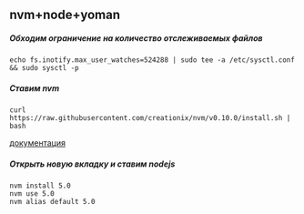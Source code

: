 nvm+node+yoman
---------------

##### Обходим ограничение на количество отслеживаемых файлов
```
echo fs.inotify.max_user_watches=524288 | sudo tee -a /etc/sysctl.conf && sudo sysctl -p
```

##### Ставим nvm
```
curl https://raw.githubusercontent.com/creationix/nvm/v0.10.0/install.sh | bash
```
[документация](https://github.com/creationix/nvm)

##### Открыть новую вкладку и ставим nodejs
```
nvm install 5.0
nvm use 5.0
nvm alias default 5.0
```
